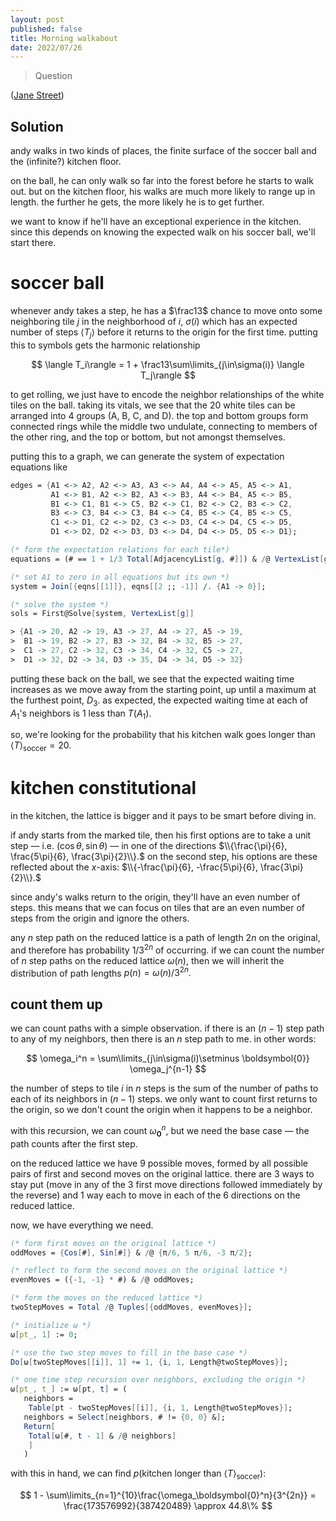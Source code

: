 ```yaml
---
layout: post
published: false
title: Morning walkabout
date: 2022/07/26
---
```


>Question

<!--more-->

([Jane Street]([URL](https://www.janestreet.com/puzzles/current-puzzle/)))

## Solution

andy walks in two kinds of places, the finite surface of the soccer ball and the (infinite?) kitchen floor.

on the ball, he can only walk so far into the forest before he starts to walk out. but on the kitchen floor, his walks are much more likely to range up in length. the further he gets, the more likely he is to get further. 

we want to know if he'll have an exceptional experience in the kitchen. since this depends on knowing the expected walk on his soccer ball, we'll start there.

# soccer ball

whenever andy takes a step, he has a $\frac13$ chance to move onto some neighboring tile $j$ in the neighborhood of $i,$ $\sigma(i)$ which has an expected number of steps $\langle T_j\rangle$ before it returns to the origin for the first time. putting this to symbols gets the harmonic relationship

$$
  \langle T_i\rangle = 1 + \frac13\sum\limits_{j\in\sigma(i)} \langle T_j\rangle
$$

to get rolling, we just have to encode the neighbor relationships of the white tiles on the ball. taking its vitals, we see that the $20$ white tiles can be arranged into $4$ groups (A, B, C, and D). the top and bottom groups form connected rings while the middle two undulate, connecting to members of the other ring, and the top or bottom, but not amongst themselves.

putting this to a graph, we can generate the system of expectation equations like

```mathematica
edges = {A1 <-> A2, A2 <-> A3, A3 <-> A4, A4 <-> A5, A5 <-> A1, 
         A1 <-> B1, A2 <-> B2, A3 <-> B3, A4 <-> B4, A5 <-> B5, 
         B1 <-> C1, B1 <-> C5, B2 <-> C1, B2 <-> C2, B3 <-> C2, 
         B3 <-> C3, B4 <-> C3, B4 <-> C4, B5 <-> C4, B5 <-> C5, 
         C1 <-> D1, C2 <-> D2, C3 <-> D3, C4 <-> D4, C5 <-> D5, 
         D1 <-> D2, D2 <-> D3, D3 <-> D4, D4 <-> D5, D5 <-> D1};

(* form the expectation relations for each tile*)
equations = (# == 1 + 1/3 Total[AdjacencyList[g, #]]) & /@ VertexList[g];

(* set A1 to zero in all equations but its own *)
system = Join[{eqns[[1]]}, eqns[[2 ;; -1]] /. {A1 -> 0}];

(* solve the system *)
sols = First@Solve[system, VertexList[g]]

> {A1 -> 20, A2 -> 19, A3 -> 27, A4 -> 27, A5 -> 19, 
>  B1 -> 19, B2 -> 27, B3 -> 32, B4 -> 32, B5 -> 27, 
>  C1 -> 27, C2 -> 32, C3 -> 34, C4 -> 32, C5 -> 27, 
>  D1 -> 32, D2 -> 34, D3 -> 35, D4 -> 34, D5 -> 32}
```

putting these back on the ball, we see that the expected waiting time increases as we move away from the starting point, up until a maximum at the furthest point, $D_3.$ as expected, the expected waiting time at each of $A_1$'s neighbors is $1$ less than $T(A_1).$

so, we're looking for the probability that his kitchen walk goes longer than $\langle T\rangle_\text{soccer} = 20.$

# kitchen constitutional

in the kitchen, the lattice is bigger and it pays to be smart before diving in.

if andy starts from the marked tile, then his first options are to take a unit step — i.e. $\left(\cos\theta,\sin\theta\right)$ — in one of the directions $\\{\frac{\pi}{6}, \frac{5\pi}{6}, \frac{3\pi}{2}\\}.$ on the second step, his options are these reflected about the $x$-axis: $\\{-\frac{\pi}{6}, -\frac{5\pi}{6}, \frac{3\pi}{2}\\}.$

since andy's walks return to the origin, they'll have an even number of steps. this means that we can focus on tiles that are an even number of steps from the origin and ignore the others.

any $n$ step path on the reduced lattice is a path of length $2n$ on the original, and therefore has probability $1/3^{2n}$ of occurring. if we can count the number of $n$ step paths on the reduced lattice $\omega(n)$, then we will inherit the distribution of path lengths $p(n) = \omega(n)/3^{2n}.$

## count them up

we can count paths with a simple observation. if there is an $(n-1)$ step path to any of my neighbors, then there is an $n$ step path to me. in other words:

$$
  \omega_i^n = \sum\limits_{j\in\sigma(i)\setminus \boldsymbol{0}} \omega_j^{n-1}
$$

the number of steps to tile $i$ in $n$ steps is the sum of the number of paths to each of its neighbors in $(n-1)$ steps. we only want to count first returns to the origin, so we don't count the origin when it happens to be a neighbor.

with this recursion, we can count $\omega_\boldsymbol{0}^n,$ but we need the base case — the path counts after the first step. 

on the reduced lattice we have $9$ possible moves, formed by all possible pairs of first and second moves on the original lattice. there are $3$ ways to stay put (move in any of the $3$ first move directions followed immediately by the reverse) and $1$ way each to move in each of the $6$ directions on the reduced lattice.

now, we have everything we need.

```mathematica
(* form first moves on the original lattice *)
oddMoves = {Cos[#], Sin[#]} & /@ {π/6, 5 π/6, -3 π/2};

(* reflect to form the second moves on the original lattice *)
evenMoves = ({-1, -1} * #) & /@ oddMoves;

(* form the moves on the reduced lattice *)
twoStepMoves = Total /@ Tuples[{oddMoves, evenMoves}];

(* initialize ω *)
ω[pt_, 1] := 0;

(* use the two step moves to fill in the base case *)
Do[ω[twoStepMoves[[i]], 1] += 1, {i, 1, Length@twoStepMoves}];

(* one time step recursion over neighbors, excluding the origin *)
ω[pt_, t_] := ω[pt, t] = (
   neighbors = 
    Table[pt - twoStepMoves[[i]], {i, 1, Length@twoStepMoves}];
   neighbors = Select[neighbors, # != {0, 0} &];
   Return[
    Total[ω[#, t - 1] & /@ neighbors]
    ]
   )
```

with this in hand, we can find $p(\text{kitchen longer than }\langle T\rangle_\text{soccer}):$

$$
  1 - \sum\limits_{n=1}^{10}\frac{\omega_\boldsymbol{0}^n}{3^{2n}} = \frac{173576992}{387420489} \approx 44.8\%
$$







<br>
